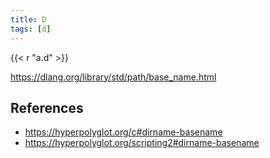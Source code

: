 ```yaml
---
title: D
tags: [d]
---
```


{{< r "a.d" >}}

<https://dlang.org/library/std/path/base_name.html>

## References

- <https://hyperpolyglot.org/c#dirname-basename>
- <https://hyperpolyglot.org/scripting2#dirname-basename>
